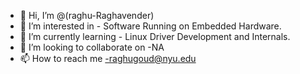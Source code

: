 - 👋 Hi, I’m @(raghu-Raghavender)
- 👀 I’m interested in -  Software Running on Embedded Hardware.
- 🌱 I’m currently learning - Linux Driver Development and Internals.
- 💞️ I’m looking to collaborate on -NA
- 📫 How to reach me -raghugoud@nyu.edu

<!---
raghu467/raghu467 is a ✨ special ✨ repository because its `README.md` (this file) appears on your GitHub profile.
You can click the Preview link to take a look at your changes.
--->
